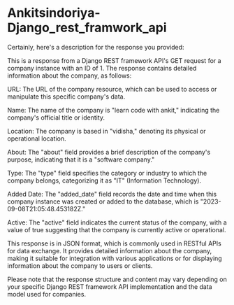 # Ankitsindoriya-Django_rest_framwork_api

Certainly, here's a description for the response you provided:

This is a response from a Django REST framework API's GET request for a company instance with an ID of 1. The response contains detailed information about the company, as follows:

URL: The URL of the company resource, which can be used to access or manipulate this specific company's data.

Name: The name of the company is "learn code with ankit," indicating the company's official title or identity.

Location: The company is based in "vidisha," denoting its physical or operational location.

About: The "about" field provides a brief description of the company's purpose, indicating that it is a "software company."

Type: The "type" field specifies the category or industry to which the company belongs, categorizing it as "IT" (Information Technology).

Added Date: The "added_date" field records the date and time when this company instance was created or added to the database, which is "2023-09-08T21:05:48.453182Z."

Active: The "active" field indicates the current status of the company, with a value of true suggesting that the company is currently active or operational.

This response is in JSON format, which is commonly used in RESTful APIs for data exchange. It provides detailed information about the company, making it suitable for integration with various applications or for displaying information about the company to users or clients.

Please note that the response structure and content may vary depending on your specific Django REST framework API implementation and the data model used for companies.

